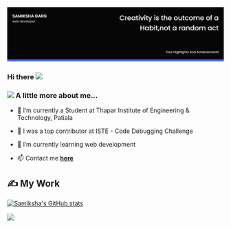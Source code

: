 ##

![Samiksha Garg's-cover](./cover_image.png)
### Hi there <img width="25px" src="https://reach.at/assets/images/waving-emoji.gif"/>
### <img src="https://media.giphy.com/media/VgCDAzcKvsR6OM0uWg/giphy.gif" width="50"> A little more about me...

- 🔭 I’m currently a Student at Thapar Institute of Engineering & Technology, Patiala

- 🥇 I was a top contributor at ISTE - Code Debugging Challenge

- 🌱 I’m currently learning web development

- 📫 Contact me **[here](samikshagarg321@gmail.com)**

## ✍ My Work

[![Samiksha's GitHub stats](https://github-readme-stats.vercel.app/api?username=samgarg7009&show_icons=true&theme=chartreuse-dark)](https://github.com/samgarg7009)

<img align="center" src="https://github-readme-stats.vercel.app/api/top-langs/?username=samgarg7009&theme=chartreuse-dark&layout=compact" />
<!--
<summary><b>Technologies</b></summary>

![Skill](https://img.shields.io/badge/HTML5-E34F26?style=for-the-badge&logo=html5&logoColor=white)
![Skill](https://img.shields.io/badge/CSS3-1572B6?style=for-the-badge&logo=css3&logoColor=white)
![Skill](https://img.shields.io/badge/JavaScript-323330?style=for-the-badge&logo=javascript&logoColor=F7DF1E)
![Skill](https://img.shields.io/badge/Netlify-00C7B7?style=for-the-badge&logo=netlify&logoColor=white)
![Skill](https://img.shields.io/badge/Git-F05032?style=for-the-badge&logo=git&logoColor=white)
![Skill](https://img.shields.io/badge/Visual_Studio_Code-0078D4?style=for-the-badge&logo=visual%20studio%20code&logoColor=white)
![Skill](https://img.shields.io/badge/Microsoft_Office-D83B01?style=for-the-badge&logo=microsoft-office&logoColor=white)
<br />
-->
## 👩‍💻 Languages and Tools:
<img src="https://img.icons8.com/color/48/000000/c-plus-plus-logo.png"/> &nbsp; <img src="https://img.icons8.com/color/48/000000/c-programming.png"/> &nbsp; <img src="https://img.icons8.com/plasticine/48/000000/react.png"/> &nbsp; <img src="https://img.icons8.com/color/48/000000/html-5.png"/> &nbsp; <img src="https://img.icons8.com/color/48/000000/css3.png"/> &nbsp; <img src="https://img.icons8.com/color/48/000000/javascript-logo-1.png"/> &nbsp <img src="https://icons8.com/icon/xBKl2pdJg5kk/git.png"/>
## 🤝 Connect

<a href="https://www.linkedin.com/in/garg-samiksha/"><img src="https://img.icons8.com/fluent/48/000000/linkedin.png"/></a>
<a href="https://github.com/samgarg7009/"><img src="https://img.icons8.com/fluent/48/000000/github.png"/></a>

